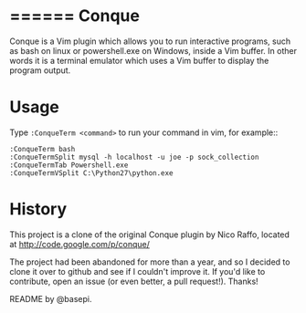 ======
Conque
======

Conque is a Vim plugin which allows you to run interactive programs, such as
bash on linux or powershell.exe on Windows, inside a Vim buffer. In other words
it is a terminal emulator which uses a Vim buffer to display the program
output.

Usage
=====

Type `:ConqueTerm <command>` to run your command in vim, for example::

    :ConqueTerm bash
    :ConqueTermSplit mysql -h localhost -u joe -p sock_collection
    :ConqueTermTab Powershell.exe
    :ConqueTermVSplit C:\Python27\python.exe


History
=======

This project is a clone of the original Conque plugin by Nico Raffo, located at
http://code.google.com/p/conque/

The project had been abandoned for more than a year, and so I decided to clone
it over to github and see if I couldn't improve it.  If you'd like to
contribute, open an issue (or even better, a pull request!).  Thanks!

README by @basepi.

